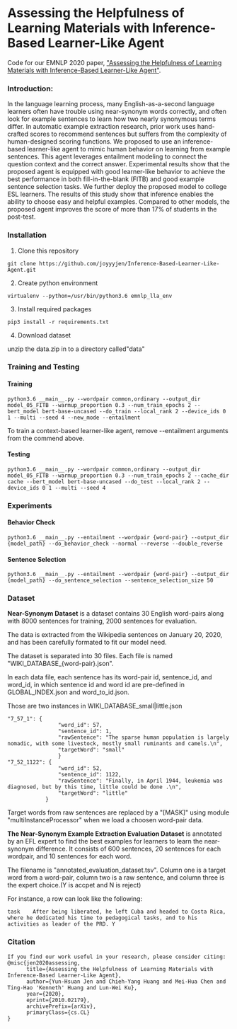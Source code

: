 # Assessing the Helpfulness of Learning Materials with Inference-Based Learner-Like Agent

Code for our EMNLP 2020 paper, ["Assessing the Helpfulness of Learning Materials with Inference-Based Learner-Like Agent"](https://arxiv.org/abs/2010.02179).


### Introduction:
In the language learning process, many English-as-a-second language learners often have trouble using near-synonym words correctly, and often look for example sentences to learn how two nearly synonymous terms differ. In automatic example extraction research, prior work uses hand-crafted scores to recommend sentences but suffers from the complexity of human-designed scoring functions. We proposed to use an inference-based learner-like agent to mimic human behavior on learning from example sentences. This agent leverages entailment modeling to connect the question context and the correct answer.
Experimental results show that the proposed agent is equipped with good learner-like behavior to achieve the best performance in both fill-in-the-blank (FITB) and good example sentence selection tasks. We further deploy the proposed model to college ESL learners. The results of this study show that inference enables the ability to choose easy and helpful examples. Compared to other models, the proposed agent improves the score of more than 17\% of students in the post-test.


### Installation
1. Clone this repository
```
git clone https://github.com/joyyyjen/Inference-Based-Learner-Like-Agent.git
```
2. Create python environment 
```
virtualenv --python=/usr/bin/python3.6 emnlp_lla_env
```
3. Install required packages
```
pip3 install -r requirements.txt 
```

4. Download dataset

unzip the data.zip in to a directory called"data"

### Training and Testing

#### Training

```
python3.6 __main__.py --wordpair common,ordinary --output_dir model_05_FITB --warmup_proportion 0.3 --num_train_epochs 2 --bert_model bert-base-uncased --do_train --local_rank 2 --device_ids 0 1 --multi --seed 4 --new_mode --entailment 
```
To train a context-based learner-like agent, remove --entailment arguments from the commend above. 

#### Testing

``` 
python3.6 __main__.py --wordpair common,ordinary --output_dir model_05_FITB --warmup_proportion 0.3 --num_train_epochs 2 --cache_dir cache --bert_model bert-base-uncased --do_test --local_rank 2 --device_ids 0 1 --multi --seed 4
```

### Experiments
#### Behavior Check

```
python3.6 __main__.py --entailment --wordpair {word-pair} --output_dir {model_path} --do_behavior_check --normal --reverse --double_reverse
```

#### Sentence Selection

```
python3.6 __main__.py --entailment --wordpair {word-pair} --output_dir {model_path} --do_sentence_selection --sentence_selection_size 50
```            
          
### Dataset

**Near-Synonym Dataset** is a dataset contains 30 English word-pairs along with 8000 sentences for training, 2000 sentences for evaluation. 

The data is extracted from the Wikipedia sentences on January 20, 2020, and has been carefully formated to fit our model need. 

The dataset is separated into 30 files. Each file is named "WIKI_DATABASE_{word-pair}.json".

In each data file, each sentence has its word-pair id, sentence_id, and word_id, in which sentence id and word id are pre-defined in GLOBAL_INDEX.json and word_to_id.json.

Those are two instances in WIKI_DATABASE_small|little.json
```
"7_57_1": {
                "word_id": 57,
                "sentence_id": 1,
                "rawSentence": "The sparse human population is largely nomadic, with some livestock, mostly small ruminants and camels.\n",
                "targetWord": "small"
                }
"7_52_1122": {
                "word_id": 52,
                "sentence_id": 1122,
                "rawSentence": "Finally, in April 1944, leukemia was diagnosed, but by this time, little could be done .\n",
                "targetWord": "little"
            }
```
Target words from raw sentences are replaced by a "[MASK]" using module "multiInstanceProcessor" when we load a choosen word-pair data. 


**The Near-Synonym Example Extraction Evaluation Dataset** is annotated by an EFL expert to find the best examples for learners to learn the near-synonym difference. It consists of 600 sentences, 20 sentences for each wordpair, and 10 sentences for each word.

The filename is "annotated_evaluation_dataset.tsv".
Column one is a target word from a word-pair, column two is a raw sentence, and column three is the expert choice.(Y is accpet and N is reject) 

For instance, a row can look like the following:
```
task	After being liberated, he left Cuba and headed to Costa Rica, where he dedicated his time to pedagogical tasks, and to his activities as leader of the PRD.	Y
```


### Citation
```
If you find our work useful in your research, please consider citing: 
@misc{jen2020assessing,
      title={Assessing the Helpfulness of Learning Materials with Inference-Based Learner-Like Agent}, 
      author={Yun-Hsuan Jen and Chieh-Yang Huang and Mei-Hua Chen and Ting-Hao 'Kenneth' Huang and Lun-Wei Ku},
      year={2020},
      eprint={2010.02179},
      archivePrefix={arXiv},
      primaryClass={cs.CL}
}
```
